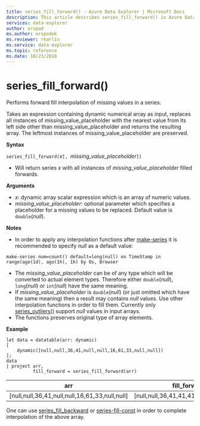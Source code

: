 ```yaml
---
title: series_fill_forward() - Azure Data Explorer | Microsoft Docs
description: This article describes series_fill_forward() in Azure Data Explorer.
services: data-explorer
author: orspod
ms.author: orspodek
ms.reviewer: rkarlin
ms.service: data-explorer
ms.topic: reference
ms.date: 10/23/2018
---
```

# series_fill_forward()

Performs forward fill interpolation of missing values in a series.

Takes an expression containing dynamic numerical array as input, replaces all instances of missing_value_placeholder with the nearest value from its left side other than missing_value_placeholder and returns the resulting array. The leftmost instances of missing_value_placeholder are preserved.

**Syntax**

`series_fill_forward(`*x*`[, `*missing_value_placeholder*`])`
* Will return series *x* with all instances of *missing_value_placeholder* filled forwards.

**Arguments**

* *x*: dynamic array scalar expression which is an array of numeric values. 
* *missing_value_placeholder*: optional parameter which specifies a placeholder for a missing values to be replaced. Default value is `double`(*null*).

**Notes**

* In order to apply any interpolation functions after [make-series](make-seriesoperator.md) it is recommended to specify *null* as a default value: 

```kusto
make-series num=count() default=long(null) on TimeStamp in range(ago(1d), ago(1h), 1h) by Os, Browser
```

* The *missing_value_placeholder* can be of any type which will be converted to actual element types. Therefore either `double`(*null*), `long`(*null*) or `int`(*null*) have the same meaning.
* If *missing_value_placeholder* is `double`(*null*) (or just omitted which have the same meaning) then a result may contains *null* values. Use other interpolation functions in order to fill them. Currently only [series_outliers()](series-outliersfunction.md) support *null* values in input arrays.
* The functions preserves original type of array elements.

**Example**

```kusto
let data = datatable(arr: dynamic)
[
    dynamic([null,null,36,41,null,null,16,61,33,null,null])   
];
data 
| project arr, 
          fill_forward = series_fill_forward(arr)  

```

|arr|fill_forward|
|---|---|
|[null,null,36,41,null,null,16,61,33,null,null]|[null,null,36,41,41,41,16,61,33,33,33]|
   
One can use [series_fill_backward](series-fill-backwardfunction.md) or [series-fill-const](series-fill-constfunction.md) in order to complete interpolation of the above array.